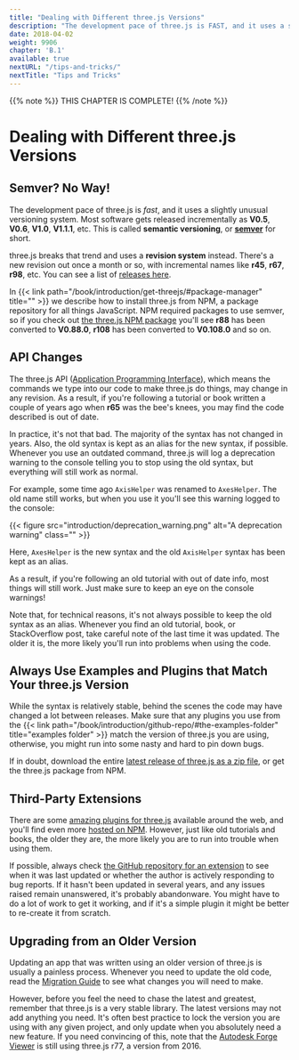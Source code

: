 ```yaml
---
title: "Dealing with Different three.js Versions"
description: "The development pace of three.js is FAST, and it uses a slightly unusual versioning system. Here are some tips for dealing with the different versions and making sure that you don't get stuck using an outdated version, or mismatched plugins."
date: 2018-04-02
weight: 9906
chapter: 'B.1'
available: true
nextURL: "/tips-and-tricks/"
nextTitle: "Tips and Tricks"
---
```


{{% note %}}
THIS CHAPTER IS COMPLETE!
{{% /note %}}

# Dealing with Different three.js Versions

## Semver? No Way!

The development pace of three.js is _fast_, and it uses a slightly unusual versioning system. Most software gets released incrementally as **V0.5**, **V0.6**, **V1.0**, **V1.1.1**, etc. This is called **semantic versioning**, or [**semver**](https://semver.org/) for short.

three.js breaks that trend and uses a **revision system** instead. There's a new revision out once a month or so, with incremental names like **r45**, **r67**, **r98**, etc. You can see a list of [releases here](https://github.com/mrdoob/three.js/releases).

In {{< link path="/book/introduction/get-threejs/#package-manager" title="" >}} we describe how to install three.js from NPM, a package repository for all things JavaScript. NPM required packages to use semver, so if you check out [the three.js NPM package](https://www.npmjs.com/package/three) you'll see **r88** has been converted to **V0.88.0**, **r108** has been converted to **V0.108.0** and so on.

## API Changes

The three.js API ([Application Programming Interface](https://en.wikipedia.org/wiki/Application_programming_interface)), which means the commands we type into our code to make three.js do things, may change in any revision. As a result, if you're following a tutorial or book written a couple of years ago when **r65** was the bee's knees, you may find the code described is out of date.

In practice, it's not that bad. The majority of the syntax has not changed in years. Also, the old syntax is kept as an alias for the new syntax, if possible. Whenever you use an outdated command, three.js will log a deprecation warning to the console telling you to stop using the old syntax, but everything will still work as normal.

For example, some time ago `AxisHelper` was renamed to `AxesHelper`. The old name still works, but when you use it you'll see this warning logged to the console:

{{< figure src="introduction/deprecation_warning.png" alt="A deprecation warning" class="" >}}

Here, `AxesHelper` is the new syntax and the old `AxisHelper` syntax has been kept as an alias.

As a result, if you're following an old tutorial with out of date info, most things will still work. Just make sure to keep an eye on the console warnings!

Note that, for technical reasons, it's not always possible to keep the old syntax as an alias. Whenever you find an old tutorial, book, or StackOverflow post, take careful note of the last time it was updated. The older it is, the more likely you'll run into problems when using the code.

## Always Use Examples and Plugins that Match Your three.js Version

While the syntax is relatively stable, behind the scenes the code may have changed a lot between releases. Make sure that any plugins you use from the {{< link path="/book/introduction/github-repo/#the-examples-folder" title="examples folder" >}} match the version of three.js you are using, otherwise, you might run into some nasty and hard to pin down bugs.

If in doubt, download the entire [latest release of three.js as a zip file](https://github.com/mrdoob/three.js/archive/master.zip), or get the three.js package from NPM.

## Third-Party Extensions

There are some [amazing plugins for three.js](https://github.com/vanruesc/postprocessing) available around the web, and you'll find even more [hosted on NPM](https://www.npmjs.com/package/three-pathfinding). However, just like old tutorials and books, the older they are, the more likely you are to run into trouble when using them.

If possible, always check [the GitHub repository for an extension](https://github.com/donmccurdy/three-pathfinding#readme) to see when it was last updated or whether the author is actively responding to bug reports. If it hasn't been updated in several years, and any issues raised remain unanswered, it's probably abandonware. You might have to do a lot of work to get it working, and if it's a simple plugin it might be better to re-create it from scratch.

## Upgrading from an Older Version

Updating an app that was written using an older version of three.js is usually a painless process. Whenever you need to update the old code, read the [Migration Guide](https://github.com/mrdoob/three.js/wiki/Migration-Guide) to see what changes you will need to make.

However, before you feel the need to chase the latest and greatest, remember that three.js is a very stable library. The latest versions may not add anything you need. It's often best practice to lock the version you are using with any given project, and only update when you absolutely need a new feature. If you need convincing of this, note that the [Autodesk Forge Viewer](https://forge.autodesk.com/showcase) is still using three.js r77, a version from 2016.
